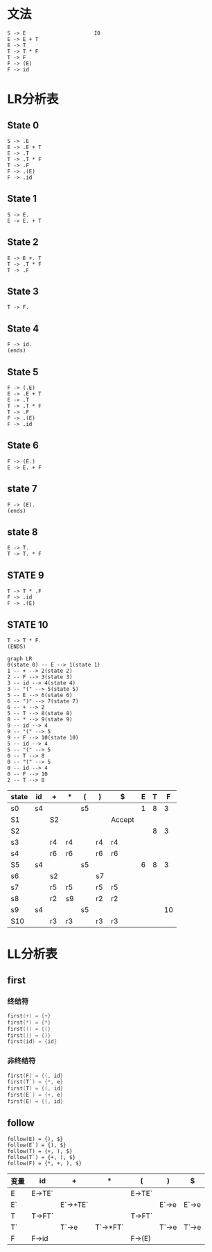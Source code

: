 # 文法



```
S -> E  					I0
E -> E + T
E -> T
T -> T * F
T -> F
F -> (E)
F -> id
```



# LR分析表

## State 0

```
S -> .E
E -> .E + T
E -> .T
T -> .T * F
T -> .F
F -> .(E)
F -> .id
```



## State 1

```
S -> E.
E -> E. + T
```



## State 2

```
E -> E +. T
T -> .T * F
T -> .F
```



## State 3

```
T -> F.
```



## State 4

```
F -> id.
(ends)
```



## State 5

```
F -> (.E)
E -> .E + T
E -> .T 
T -> .T * F
T -> .F
F -> .(E)
F -> .id
```



## State 6

```
F -> (E.)
E -> E. + F
```



## state 7

```
F -> (E).
(ends)
```



## state 8

```
E -> T.
T -> T. * F
```



## STATE 9

```
T -> T * .F
F -> .id
F -> .(E)
```



## STATE 10

```
T -> T * F.
(ENDS)
```







```mermaid
graph LR
0(state 0) -- E --> 1(state 1)
1 -- + --> 2(state 2)
2 -- F --> 3(state 3)
3 -- id --> 4(state 4)
3 -- "(" --> 5(state 5) 
5 -- E --> 6(state 6)
6 -- ")" --> 7(state 7)
6 -- + --> 2
5 -- T --> 8(state 8)
8 -- * --> 9(state 9)
9 -- id --> 4
9 -- "(" --> 5
9 -- F --> 10(state 10)
5 -- id --> 4
5 -- "(" --> 5
0 -- T --> 8
0 -- "(" --> 5
0 -- id --> 4
0 -- F --> 10
2 -- T --> 8
```





| state | id   | +    | *    | (    | )    | $      | E    | T    | F    |
| ----- | ---- | ---- | ---- | ---- | ---- | ------ | ---- | ---- | ---- |
| s0    | s4   |      |      | s5   |      |        | 1    | 8    | 3    |
| S1    |      | S2   |      |      |      | Accept |      |      |      |
| S2    |      |      |      |      |      |        |      | 8    | 3    |
| s3    |      | r4   | r4   |      | r4   | r4     |      |      |      |
| s4    |      | r6   | r6   |      | r6   | r6     |      |      |      |
| S5    | s4   |      |      | s5   |      |        | 6    | 8    | 3    |
| s6    |      | s2   |      |      | s7   |        |      |      |      |
| s7    |      | r5   | r5   |      | r5   | r5     |      |      |      |
| s8    |      | r2   | s9   |      | r2   | r2     |      |      |      |
| s9    | s4   |      |      | s5   |      |        |      |      | 10   |
| S10   |      | r3   | r3   |      | r3   | r3     |      |      |      |







# LL分析表

## first

### 终结符

```c
first(+) = {+}
first(*) = {*}
first(() = {(}
first()) = {)}
first(id) = {id}
```



### 非终结符

```c
first(F) = {(, id}
first(T`) = {*, e}
first(T) = {(, id}
first(E`) = {+, e}
first(E) = {(, id}
```



## follow

```
follow(E) = {), $}
follow(E`) = {), $}
follow(T) = {+, ), $}
follow(T`) = {+, ), $}
follow(F) = {*, +, ), $}
```



| 变量 | id     | +         | *         | (      | )      | $      |
| ---- | ------ | --------- | --------- | ------ | ------ | ------ |
| E    | E->TE` |           |           | E->TE` |        |        |
| E`   |        | E\`->+TE` |           |        | E\`->e | E\`->e |
| T    | T->FT` |           |           | T->FT` |        |        |
| T`   |        | T`->e     | T\`->*FT` |        | T`->e  | T`->e  |
| F    | F->id  |           |           | F->(E) |        |        |



